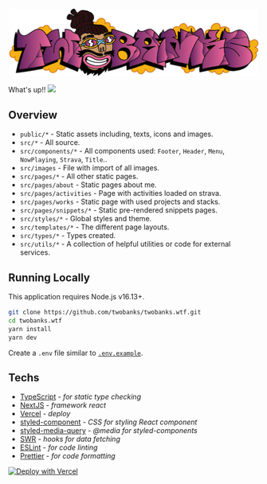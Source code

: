 <p align="center">
  <img src="https://raw.githubusercontent.com/twobanks/twobanks.wtf/603bd22f645b33d0c77f97a438457c845a5a91ed/public/img/twobanks.svg" width="500" alt="twobanks">
</p>


What's up!! <img src="https://raw.githubusercontent.com/kaueMarques/kaueMarques/master/hi.gif" width="30px">

## Overview

- `public/*` - Static assets including, texts, icons and images.
- `src/*` - All source.
- `src/components/*` - All components used: `Footer`, `Header`, `Menu`, `NowPlaying`, `Strava`, `Title`..
- `src/images` - File with import of all images.
- `src/pages/*` - All other static pages.
- `src/pages/about` - Static pages about me.
- `src/pages/activities` - Page with activities loaded on strava.
- `src/pages/works` - Static page with used projects and stacks.
- `src/pages/snippets/*` - Static pre-rendered snippets pages.
- `src/styles/*` - Global styles and theme.
- `src/templates/*` - The different page layouts.
- `src/types/*` - Types created.
- `src/utils/*` - A collection of helpful utilities or code for external services.


## Running Locally

This application requires Node.js v16.13+.

```bash
git clone https://github.com/twobanks/twobanks.wtf.git
cd twobanks.wtf
yarn install
yarn dev
```

Create a `.env` file similar to [`.env.example`](https://github.com/twobanks/twobanks.wtf/blob/VDM/.env.example).


##   Techs

- [TypeScript](https://www.typescriptlang.org/) - *for static type checking*
- [NextJS](https://nextjs.org/) - *framework react*
- [Vercel](https://vercel.com/) - *deploy*
- [styled-component](https://styled-components.com/) - *CSS for styling React component*
- [styled-media-query](https://github.com/morajabi/styled-media-query) - *@media for styled-components*
- [SWR](https://swr.vercel.app/) - *hooks for data fetching*
- [ESLint](https://eslint.org/) - *for code linting*
- [Prettier](https://prettier.io/) - *for code formatting*

[![Deploy with Vercel](https://vercel.com/button)](https://vercel.com/new/project?template=https://github.com/twobanks/twobanks.wtf/tree/VDM&project-name=twobanks.wtf&repository-name=twobanks.wtf)
